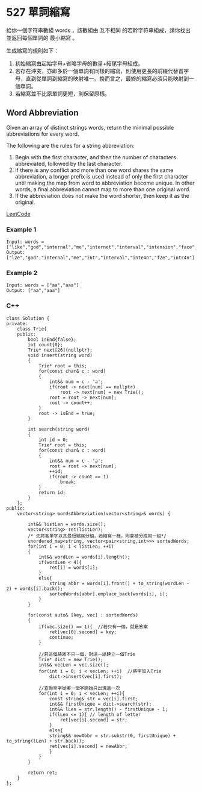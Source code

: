 # 527 單詞縮寫

給你一個字符串數組 words ，該數組由 互不相同 的若幹字符串組成，請你找出並返回每個單詞的 最小縮寫 。

生成縮寫的規則如下：

1. 初始縮寫由起始字母+省略字母的數量+結尾字母組成。
2. 若存在沖突，亦即多於一個單詞有同樣的縮寫，則使用更長的前綴代替首字母，直到從單詞到縮寫的映射唯一。換而言之，最終的縮寫必須只能映射到一個單詞。
3. 若縮寫並不比原單詞更短，則保留原樣。

## Word Abbreviation

Given an array of distinct strings words, return the minimal possible abbreviations for every word.

The following are the rules for a string abbreviation:

1. Begin with the first character, and then the number of characters abbreviated, followed by the last character.
2. If there is any conflict and more than one word shares the same abbreviation, a longer prefix is used instead of only the first character until making the map from word to abbreviation become unique. In other words, a final abbreviation cannot map to more than one original word.
3. If the abbreviation does not make the word shorter, then keep it as the original.

[LeetCode](https://leetcode-cn.com/word-abbreviation/)

### Example 1

```
Input: words = ["like","god","internal","me","internet","interval","intension","face","intrusion"]
Output: ["l2e","god","internal","me","i6t","interval","inte4n","f2e","intr4n"]
```

### Example 2

```
Input: words = ["aa","aaa"]
Output: ["aa","aaa"]
```

### C++ 

```
class Solution {
private:
    class Trie{
    public:
        bool isEnd{false};
        int count{0};
        Trie* next[26]{nullptr};
        void insert(string word)
        {
            Trie* root = this;
            for(const char& c : word)
            {
                int&& num = c - 'a';
                if(root -> next[num] == nullptr)
                    root -> next[num] = new Trie();
                root = root -> next[num];
                root -> count++;
            }
            root -> isEnd = true;
        }

        int search(string word)
        {
            int id = 0;
            Trie* root = this;
            for(const char& c : word)
            {
                int&& num = c - 'a';
                root = root -> next[num];                
                ++id;
                if(root -> count == 1)
                    break;
            }
            return id;
        }
    };
public:
    vector<string> wordsAbbreviation(vector<string>& words) {
        
        int&& listLen = words.size();
        vector<string> ret(listLen);
        /* 先將各單字以其最短縮寫分組，若縮寫一樣，則會被分成同一組*/
        unordered_map<string, vector<pair<string,int>>> sortedWords;
        for(int i = 0; i < listLen; ++i)
        {
            int&& wordLen = words[i].length();
            if(wordLen < 4){
                ret[i] = words[i];
            }
            else{
                string abbr = words[i].front() + to_string(wordLen - 2) + words[i].back();
                sortedWords[abbr].emplace_back(words[i], i);
            }
        }

        for(const auto& [key, vec] : sortedWords)
        {
            if(vec.size() == 1){  //若只有一個，就是答案
                ret[vec[0].second] = key;
                continue;
            }

            //若這個縮寫不只一個，對這一組建立一個Trie
            Trie* dict = new Trie();
            int&& vecLen = vec.size();
            for(int i = 0; i < vecLen; ++i)  //將字加入Trie
                dict->insert(vec[i].first);

            //查詢單字從哪一個字開始只出現過一次
            for(int i = 0; i < vecLen; ++i){  
                const string& str = vec[i].first;
                int&& firstUnique = dict->search(str);
                int&& lLen = str.length() - firstUnique - 1;
                if(lLen <= 1){ // length of letter
                    ret[vec[i].second] = str;
                }
                else{
                string&& newAbbr = str.substr(0, firstUnique) + to_string(lLen) + str.back();
                ret[vec[i].second] = newAbbr;
                }
            }            
        }

        return ret;
    }
};
```
